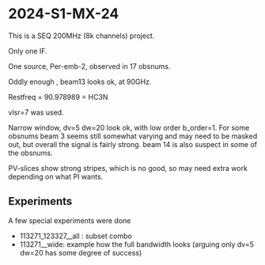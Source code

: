 # 2024-S1-MX-24


This is a SEQ 200MHz (8k channels) project.

Only one IF.  

One source, Per-emb-2, observed in 17 obsnums.

Oddly enough , beam13 looks ok, at 90GHz.

Restfreq = 90.978989 = HC3N

vlsr=7 was used.

Narrow window, dv=5 dw=20 look ok, with low order b_order=1.  For some obsnums beam 3 seems still
somewhat varying and may need to be masked out, but overall the signal is fairly strong. beam 14 is
also suspect in some of the obsnums.

PV-slices show strong stripes, which is no good, so may need extra work depending on what PI wants.


## Experiments

A few special experiments were done 

* 113271_123327__all : subset combo
* 113271__wide:  example how the full bandwidth looks (arguing only dv=5 dw=20 has some degree of success)
